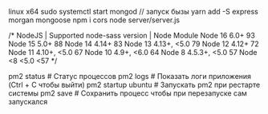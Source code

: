 linux x64
sudo systemctl start mongod  // запуск бызы
yarn add -S express morgan mongoose
npm i cors
node server/server.js


/*
NodeJS | Supported node-sass version | Node Module
Node 16     6.0+                        93
Node 15     5.0+                        88
Node 14     4.14+                       83
Node 13     4.13+, <5.0                 79
Node 12     4.12+                       72
Node 11     4.10+, <5.0                 67
Node 10     4.9+, <6.0                  64
Node 8      4.5.3+, <5.0                57
Node <8     <5.0                        <57
*/

pm2 status # Статус процессов
pm2 logs # Показать логи приложения (Ctrl + C чтобы выйти)
pm2 startup ubuntu # Запускать pm2 при рестарте системы
pm2 save # Сохранить процесс чтобы при перезапуске сам запускался